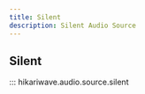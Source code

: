 ```yaml
---
title: Silent
description: Silent Audio Source
---
```


## Silent

::: hikariwave.audio.source.silent
